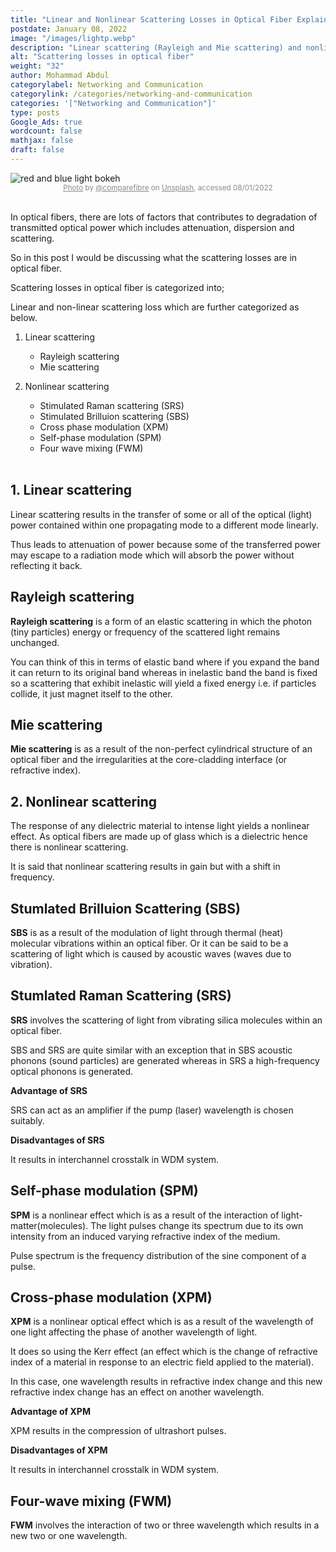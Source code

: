 ```yaml
---
title: "Linear and Nonlinear Scattering Losses in Optical Fiber Explained Simply"
postdate: January 08, 2022
image: "/images/lightp.webp"
description: "Linear scattering (Rayleigh and Mie scattering) and nonlinear scattering (SBS, SRS, XPM, SPM and FWM) are types of scattering losses which mostly results in signal power degradation"
alt: "Scattering losses in optical fiber"
weight: "32"
author: Mohammad Abdul
categorylabel: Networking and Communication
categorylink: /categories/networking-and-communication
categories: '["Networking and Communication"]'
type: posts
Google_Ads: true
wordcount: false
mathjax: false
draft: false
---
```


<!-- Start of Unsplash Image Embed Code - Float Left (Embed code by @BirdyOz)-->

<img src="https://images.unsplash.com/photo-1607723619497-98a79f01ba90?crop=faces,edges&amp;cs=tinysrgb&amp;fit=crop&amp;fm=jpg&amp;ixid=MnwxMjA3fDB8MXxzZWFyY2h8MTh8fG9wdGljYWwlMjBmaWJlcnN8fDB8fHx8MTY0MTY4NDQ4MA&amp;ixlib=rb-1.2.1&amp;q=60&amp;w=1200&amp;auto=format&amp;h=630&amp;mark-w=64&amp;mark-align=top,left&amp;mark-pad=50&amp;blend-mode=normal&amp;blend-alpha=10&amp;blend-w=1&amp;mark=https://images.unsplash.com/opengraph/logo.png&amp;blend=000000" class="img-responsive img-fluid img-sml" alt="red and blue light bokeh " title="red and blue light bokeh " loading="lazy">
<div  style="opacity: 0.5; display:flex; justify-content: center; align-items: center;" >
<small><a href="https://unsplash.com/photos/8xnaQKWjDrM" target="_blank">Photo</a> by <a href="https://unsplash.com/@comparefibre" target="_blank">@comparefibre</a> on <a href="https://unsplash.com" target="_blank">Unsplash</a>, accessed 08/01/2022</small>
</div>
<br>
<!-- End of Unsplash Image Embed Code -->

In optical fibers, there are lots of factors that contributes to degradation of transmitted optical power which includes attenuation, dispersion and scattering.

So in this post I would be discussing what the scattering losses are in optical fiber.

Scattering losses in optical fiber is categorized into;

Linear and non-linear scattering loss which are further categorized as below.

1.  Linear scattering

    <ul class="ul-in-post">
        <li>Rayleigh scattering</li>
        <li>Mie scattering</li>
    </ul>

2.  Nonlinear scattering

    <ul class="ul-in-post">
        <li>Stimulated Raman scattering (SRS)</li>
        <li>Stimulated Brilluion scattering (SBS)</li>
        <li>Cross phase modulation (XPM)</li>
        <li>Self-phase modulation (SPM)</li>
        <li>Four wave mixing (FWM)</li>
    </ul>
    <br>

## 1. Linear scattering

Linear scattering results in the transfer of some or all of the optical (light) power contained within one propagating mode to a different mode linearly.

Thus leads to attenuation of power because some of the transferred power may escape to a radiation mode which will absorb the power without reflecting it back.

## Rayleigh scattering

**Rayleigh scattering** is a form of an elastic scattering in which the photon (tiny particles) energy or frequency of the scattered light remains unchanged.

You can think of this in terms of elastic band where if you expand the band it can return to its original band whereas in inelastic band the band is fixed so a scattering that exhibit inelastic will yield a fixed energy i.e. if particles collide, it just magnet itself to the other.

## Mie scattering

**Mie scattering** is as a result of the non-perfect cylindrical structure of an optical fiber and the irregularities at the core-cladding interface (or refractive index).
<br>

## 2. Nonlinear scattering

The response of any dielectric material to intense light yields a nonlinear effect. As optical fibers are made up of glass which is a dielectric hence there is nonlinear scattering.

It is said that nonlinear scattering results in gain but with a shift in frequency.

## Stumlated Brilluion Scattering (SBS)

**SBS** is as a result of the modulation of light through thermal (heat) molecular vibrations within an optical fiber.
Or it can be said to be a scattering of light which is caused by acoustic waves (waves due to vibration).

## Stumlated Raman Scattering (SRS)

**SRS** involves the scattering of light from vibrating silica molecules within an optical fiber.

SBS and SRS are quite similar with an exception that in SBS acoustic phonons (sound particles) are generated whereas in SRS a high-frequency optical phonons is generated.

**Advantage of SRS**
<br>

SRS can act as an amplifier if the pump (laser) wavelength is chosen suitably.

**Disadvantages of SRS**
<br>

It results in interchannel crosstalk in WDM system.

## Self-phase modulation (SPM)

**SPM** is a nonlinear effect which is as a result of the interaction of light-matter(molecules). The light pulses change its spectrum due to its own intensity from an induced varying refractive index of the medium.

Pulse spectrum is the frequency distribution of the sine component of a pulse.

## Cross-phase modulation (XPM)

**XPM** is a nonlinear optical effect which is as a result of the wavelength of one light affecting the phase of another wavelength of light.

It does so using the Kerr effect (an effect which is the change of refractive index of a material in response to an electric field applied to the material).

In this case, one wavelength results in refractive index change and this new refractive index change has an effect on another wavelength.

**Advantage of XPM**
<br>

XPM results in the compression of ultrashort pulses.

**Disadvantages of XPM**
<br>

It results in interchannel crosstalk in WDM system.

## Four-wave mixing (FWM)

**FWM** involves the interaction of two or three wavelength which results in a new two or one wavelength.
